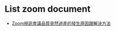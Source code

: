 # List zoom document
  * [Zoom視訊會議品質突然過差的發生原因跟解決方法](https://im5481.com/2018/01/19/zoom%E8%A6%96%E8%A8%8A%E6%9C%83%E8%AD%B0%E5%93%81%E8%B3%AA%E7%AA%81%E7%84%B6%E9%81%8E%E5%B7%AE%E7%9A%84%E7%99%BC%E7%94%9F%E5%8E%9F%E5%9B%A0%E8%B7%9F%E8%A7%A3%E6%B1%BA%E6%96%B9%E6%B3%95/)
